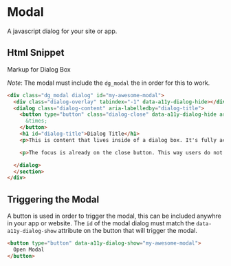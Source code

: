 # Modal

A javascript dialog for your site or app.

## Html Snippet

Markup for Dialog Box

*Note*: The modal must include the `dg_modal` the in order for this to work.

```html
<div class="dg_modal dialog" id="my-awesome-modal">
  <div class="dialog-overlay" tabindex="-1" data-a11y-dialog-hide></div>
  <dialog class="dialog-content" aria-labelledby="dialog-title">
    <button type="button" class="dialog-close" data-a11y-dialog-hide aria-label="Close this dialog window">
      &times;
    </button>
    <h1 id="dialog-title">Dialog Title</h1>
    <p>This is content that lives inside of a dialog box. It's fully accessible which makes our users happy. And because it's inside of a dialog that pops up, it makes our designers and UX people happy as well.</p>

    <p>The focus is already on the close button. This way users do not need to tab again after reading the content in this box. Pushing ESC will also close this dialog.</p>

  </dialog>
  </section>
</div>

```

## Triggering the Modal

A button is used in order to trigger the modal, this can be included anywhre in your app or website. The `id` of the modal dialog must match the `data-a11y-dialog-show` attribute on the button that will trigger the modal.

```html
<button type="button" data-a11y-dialog-show="my-awesome-modal">
  Open Modal
</button>
```
